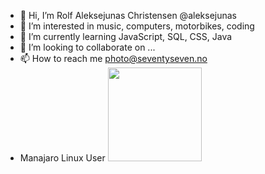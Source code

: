 
- 👋 Hi, I’m Rolf Aleksejunas Christensen @aleksejunas
- 👀 I’m interested in music, computers, motorbikes, coding
- 🌱 I’m currently learning JavaScript, SQL, CSS, Java
- 💞️ I’m looking to collaborate on ...
- 📫 How to reach me photo@seventyseven.no
- Manajaro Linux User <img  style="width: 150px;" src="https://forum.manjaro.org/uploads/default/original/1X/6c2c472950cd0e21a709535d773ef716a1af56ea.png"> 
<!--
aleksejunas/aleksejunas is a ✨ special ✨ repository because its `README.md` (this file) appears on your GitHub profile.
You can click the Preview link to take a look at your changes.
--->
